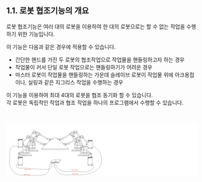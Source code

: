 ﻿## 1.1. 로봇 협조기능의 개요


로봇 협조기능은 여러 대의 로봇을 이용하여 한 대의 로봇으로는 할 수 없는 작업을 수행하기 위한 기능입니다. 

이 기능은 다음과 같은 경우에 적용할 수 있습니다.

-	간단한 핸드를 가진 두 로봇의 협조작업으로 작업물을 핸들링하고자 하는 경우  
-	작업물이 커서 단일 로봇 작업으로는 핸들링하기가 어려운 경우   
-	마스터 로봇이 작업물을 핸들링하는 가운데 슬레이브 로봇이 작업물 위에 아크용접이나, 실링과 같은 지그리스 작업을 수행하는 경우   
 
이 기능을 이용하여 최대 4대의 로봇을 협조 동기화 할 수 있습니다.  
각 로봇은 독립적인 작업과 협조 작업을 하나의 프로그램에서 수행할 수 있습니다. 


<br>

![[그림 1.1] 로봇 협조 기능](../_assets/1-1.png)